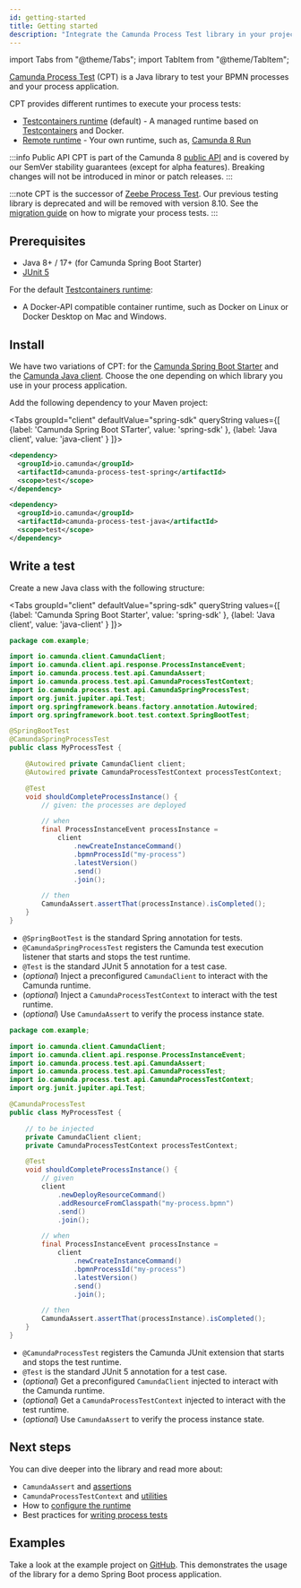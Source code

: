 ```yaml
---
id: getting-started
title: Getting started
description: "Integrate the Camunda Process Test library in your project."
---
```


import Tabs from "@theme/Tabs";
import TabItem from "@theme/TabItem";

[Camunda Process Test](https://github.com/camunda/camunda/tree/main/testing/camunda-process-test-java) (CPT) is a Java library to test your BPMN processes and your process application.

CPT provides different runtimes to execute your process tests:

- [Testcontainers runtime](configuration.md#testcontainers-runtime) (default) - A managed runtime based on [Testcontainers](https://java.testcontainers.org/) and Docker.
- [Remote runtime](configuration.md#remote-runtime) - Your own runtime, such as, [Camunda 8 Run](/self-managed/quickstart/developer-quickstart/c8run.md)

:::info Public API
CPT is part of the Camunda 8 [public API](/reference/public-api.md) and is covered by our SemVer stability guarantees (except for alpha features). Breaking changes will not be introduced in minor or patch releases.
:::

:::note
CPT is the successor of [Zeebe Process Test](/apis-tools/testing/zeebe-process-test.md). Our previous testing
library is deprecated and will be removed with version 8.10. See
the [migration guide](/apis-tools/migration-manuals/migrate-to-camunda-process-test.md) on how to migrate your process
tests.
:::

## Prerequisites

- Java 8+ / 17+ (for Camunda Spring Boot Starter)
- [JUnit 5](https://junit.org/junit5/)

For the default [Testcontainers runtime](configuration.md#testcontainers-runtime):

- A Docker-API compatible container runtime, such as Docker on Linux or Docker Desktop on Mac and Windows.

## Install

We have two variations of CPT: for the [Camunda Spring Boot Starter](/apis-tools/camunda-spring-boot-starter/getting-started.md) and the [Camunda Java client](/apis-tools/java-client/getting-started.md). Choose the one depending on which library you use in your process application.

Add the following dependency to your Maven project:

<Tabs groupId="client" defaultValue="spring-sdk" queryString values={[
{label: 'Camunda Spring Boot STarter', value: 'spring-sdk' },
{label: 'Java client', value: 'java-client' }
]}>

<TabItem value='spring-sdk'>

```xml
<dependency>
  <groupId>io.camunda</groupId>
  <artifactId>camunda-process-test-spring</artifactId>
  <scope>test</scope>
</dependency>
```

</TabItem>

<TabItem value='java-client'>

```xml
<dependency>
  <groupId>io.camunda</groupId>
  <artifactId>camunda-process-test-java</artifactId>
  <scope>test</scope>
</dependency>
```

</TabItem>

</Tabs>

## Write a test

Create a new Java class with the following structure:

<Tabs groupId="client" defaultValue="spring-sdk" queryString values={[
{label: 'Camunda Spring Boot Starter', value: 'spring-sdk' },
{label: 'Java client', value: 'java-client' }
]}>

<TabItem value='spring-sdk'>

```java
package com.example;

import io.camunda.client.CamundaClient;
import io.camunda.client.api.response.ProcessInstanceEvent;
import io.camunda.process.test.api.CamundaAssert;
import io.camunda.process.test.api.CamundaProcessTestContext;
import io.camunda.process.test.api.CamundaSpringProcessTest;
import org.junit.jupiter.api.Test;
import org.springframework.beans.factory.annotation.Autowired;
import org.springframework.boot.test.context.SpringBootTest;

@SpringBootTest
@CamundaSpringProcessTest
public class MyProcessTest {

    @Autowired private CamundaClient client;
    @Autowired private CamundaProcessTestContext processTestContext;

    @Test
    void shouldCompleteProcessInstance() {
        // given: the processes are deployed

        // when
        final ProcessInstanceEvent processInstance =
            client
                .newCreateInstanceCommand()
                .bpmnProcessId("my-process")
                .latestVersion()
                .send()
                .join();

        // then
        CamundaAssert.assertThat(processInstance).isCompleted();
    }
}
```

- `@SpringBootTest` is the standard Spring annotation for tests.
- `@CamundaSpringProcessTest` registers the Camunda test execution listener that starts and stops the test runtime.
- `@Test` is the standard JUnit 5 annotation for a test case.
- (_optional_) Inject a preconfigured `CamundaClient` to interact with the Camunda runtime.
- (_optional_) Inject a `CamundaProcessTestContext` to interact with the test runtime.
- (_optional_) Use `CamundaAssert` to verify the process instance state.

</TabItem>

<TabItem value='java-client'>

```java
package com.example;

import io.camunda.client.CamundaClient;
import io.camunda.client.api.response.ProcessInstanceEvent;
import io.camunda.process.test.api.CamundaAssert;
import io.camunda.process.test.api.CamundaProcessTest;
import io.camunda.process.test.api.CamundaProcessTestContext;
import org.junit.jupiter.api.Test;

@CamundaProcessTest
public class MyProcessTest {

    // to be injected
    private CamundaClient client;
    private CamundaProcessTestContext processTestContext;

    @Test
    void shouldCompleteProcessInstance() {
        // given
        client
            .newDeployResourceCommand()
            .addResourceFromClasspath("my-process.bpmn")
            .send()
            .join();

        // when
        final ProcessInstanceEvent processInstance =
            client
                .newCreateInstanceCommand()
                .bpmnProcessId("my-process")
                .latestVersion()
                .send()
                .join();

        // then
        CamundaAssert.assertThat(processInstance).isCompleted();
    }
}
```

- `@CamundaProcessTest` registers the Camunda JUnit extension that starts and stops the test runtime.
- `@Test` is the standard JUnit 5 annotation for a test case.
- (_optional_) Get a preconfigured `CamundaClient` injected to interact with the Camunda runtime.
- (_optional_) Get a `CamundaProcessTestContext` injected to interact with the test runtime.
- (_optional_) Use `CamundaAssert` to verify the process instance state.

</TabItem>

</Tabs>

## Next steps

You can dive deeper into the library and read more about:

- `CamundaAssert` and [assertions](assertions.md)
- `CamundaProcessTestContext` and [utilities](utilities.md)
- How to [configure the runtime](configuration.md)
- Best practices for [writing process tests](/components/best-practices/development/testing-process-definitions.md)

## Examples

Take a look at the example project on [GitHub](https://github.com/camunda/camunda/tree/main/testing/camunda-process-test-example). This demonstrates the usage of the library for a demo Spring Boot process application.
